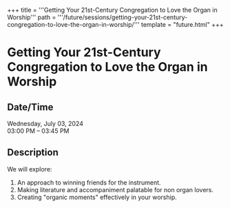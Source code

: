 +++
title = '''Getting Your 21st-Century Congregation to Love the Organ in Worship'''
path = '''/future/sessions/getting-your-21st-century-congregation-to-love-the-organ-in-worship/'''
template = "future.html"
+++

<h1>Getting Your 21st-Century Congregation to Love the Organ in Worship</h1>

<h2>Date/Time</h2>
<p>Wednesday, July 03, 2024<br>
03:00 PM – 03:45 PM</p>
<h2>Description</h2>

We will explore:
1. An approach to winning friends for the instrument.
2. Making literature and accompaniment palatable for non organ lovers.
3. Creating "organic moments" effectively in your worship.


